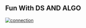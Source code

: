 ## Fun With DS AND ALGO
<a href="https://imgbb.com/"><img src="https://i.ibb.co/hLBY4hc/connection.png" alt="connection" border="0"></a>
